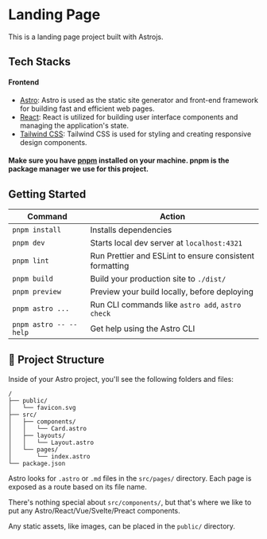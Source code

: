# Landing Page
This is a landing page project built with Astrojs.
## Tech Stacks
#### Frontend

- [Astro](https://astro.build/): Astro is used as the static site generator and front-end framework for building fast and efficient web pages.
- [React](https://reactjs.org/): React is utilized for building user interface components and managing the application's state.
- [Tailwind CSS](https://tailwindcss.com/): Tailwind CSS is used for styling and creating responsive design components.


#### Make sure you have [pnpm](https://pnpm.io/) installed on your machine. pnpm is the package manager we use for this project.

## Getting Started

| Command                   | Action                                           |
| ------------------------- | ------------------------------------------------ |
| `pnpm install`            | Installs dependencies                            |
| `pnpm dev`                | Starts local dev server at `localhost:4321`      |
| `pnpm lint`               | Run Prettier and ESLint to ensure consistent formatting      |
| `pnpm build`              | Build your production site to `./dist/`          |
| `pnpm preview`            | Preview your build locally, before deploying     |
| `pnpm astro ...`          | Run CLI commands like `astro add`, `astro check` |
| `pnpm astro -- --help`    | Get help using the Astro CLI                     |

## 🚀 Project Structure

Inside of your Astro project, you'll see the following folders and files:

```text
/
├── public/
│   └── favicon.svg
├── src/
│   ├── components/
│   │   └── Card.astro
│   ├── layouts/
│   │   └── Layout.astro
│   └── pages/
│       └── index.astro
└── package.json
```

Astro looks for `.astro` or `.md` files in the `src/pages/` directory. Each page is exposed as a route based on its file name.

There's nothing special about `src/components/`, but that's where we like to put any Astro/React/Vue/Svelte/Preact components.

Any static assets, like images, can be placed in the `public/` directory.